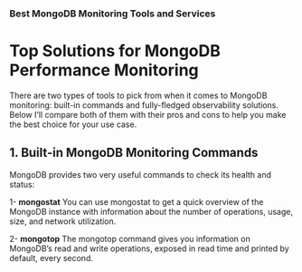 ### Best MongoDB Monitoring Tools and Services
# Top Solutions for MongoDB Performance Monitoring
There are two types of tools to pick from when it comes to MongoDB monitoring: built-in commands and fully-fledged observability solutions. Below I’ll compare both of them with their pros and cons to help you make the best choice for your use case.

## 1. Built-in MongoDB Monitoring Commands
MongoDB provides two very useful commands to check its health and status:

1- **mongostat**
You can use mongostat to get a quick overview of the MongoDB instance with information about the number of operations, usage, size, and network utilization.

2- **mongotop**
The mongotop command gives you information on MongoDB’s read and write operations, exposed in read time and printed by default, every second.

